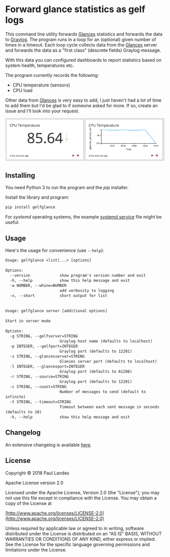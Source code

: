 # Forward glance statistics as gelf logs

This command line utility forwards [Glances] statistics and forwards the data
to [Graylog].  The program runs in a loop for an (optional) given number of
times in a timeout.  Each loop cycle collects data from the [Glances] server
and forwards the data as a "first class" (descrete fields) Graylog message.

With this data you can configured dashboards to report statistics based on
system health, temperatures etc.

The program currently records the following:

* CPU temperature (sensors)
* CPU load

Other data from [Glances] is very easy to add, I just haven't had a lot of time
to add them but I'd be glad to if someone asked for more.  If so, create an
issue and I'll look into your request.

![Screenshot](doc/snap.png?raw=true "Dashboard Example")

## Installing

You need Python 3 to run the program and the *pip* installer.

Install the library and program:
```bash
pip install gelfglance
```

For *systemd* operating systems, the example [systemd service] file might be
useful.


## Usage

Here's the usage for convenience (use `--help`):

```pony
Usage: gelfglance <list|...> [options]

Options:
  --version             show program's version number and exit
  -h, --help            show this help message and exit
  -w NUMBER, --whine=NUMBER
                        add verbosity to logging
  -x, --short           short output for list


Usage: gelfglance server [additional options]

Start in server mode

Options:
  -g STRING, --gelfserver=STRING
                        Graylog host name (defaults to localhost)
  -p INTEGER, --gelfport=INTEGER
                        Graylog port (defaults to 12201)
  -s STRING, --glancesserver=STRING
                        Glances server port (defaults to localhost)
  -l INTEGER, --glancesport=INTEGER
                        Graylog port (defaults to 61208)
  -r STRING, --source=STRING
                        Graylog port (defaults to 12201)
  -c STRING, --count=STRING
                        Number of messages to send (default to infinite)
  -t STRING, --timeout=STRING
                        Timeout between each sent message in seconds (defaults to 10)
  -h, --help            show this help message and exit
```


## Changelog

An extensive changelog is available [here](CHANGELOG.md).


## License

Copyright © 2018 Paul Landes

Apache License version 2.0

Licensed under the Apache License, Version 2.0 (the "License");
you may not use this file except in compliance with the License.
You may obtain a copy of the License at

[http://www.apache.org/licenses/LICENSE-2.0](http://www.apache.org/licenses/LICENSE-2.0)

Unless required by applicable law or agreed to in writing, software
distributed under the License is distributed on an "AS IS" BASIS,
WITHOUT WARRANTIES OR CONDITIONS OF ANY KIND, either express or implied.
See the License for the specific language governing permissions and
limitations under the License.


<!-- links -->

[Glances]: https://nicolargo.github.io/glances/
[Graylog]: https://www.graylog.org
[systemd service]: config/glancesgelf.service
